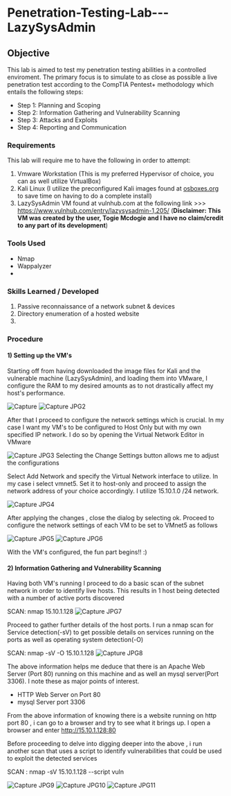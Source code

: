 # Penetration-Testing-Lab---LazySysAdmin

## Objective
This lab is aimed to test my penetration testing abilities in a controlled enviroment. The primary focus is to simulate to as close as possible a live penetration test according to the CompTIA Pentest+ methodology
which entails the following steps:
- Step 1: Planning and Scoping
- Step 2: Information Gathering and Vulnerability Scanning
- Step 3: Attacks and Exploits
- Step 4: Reporting and Communication


### Requirements
This lab will require me to have the following in order to attempt:
  1) Vmware Workstation (This is my preferred Hypervisor of choice, you can as well utilize VirtualBox)
  2) Kali Linux (I utilize the preconfigured Kali images found at [osboxes.org](https://www.osboxes.org/vmware-images/) to save time on having to do a complete install)
  3) LazySysAdmin VM found at vulnhub.com at the following link >>> https://www.vulnhub.com/entry/lazysysadmin-1,205/
(**Disclaimer: This VM was created by the user, Togie Mcdogie and I have no claim/credit to any part of its development**)



### Tools Used
- Nmap 
- Wappalyzer
- 


### Skills Learned / Developed
1) Passive reconnaissance of a network subnet & devices
2) Directory enumeration of a hosted website
3) 

### Procedure
#### 1) Setting up the VM's
Starting off from having downloaded  the image files for Kali and the vulnerable machine (LazySysAdmin), and loading them into VMware, 
I configure the RAM to my desired amounts as to not drastically affect my host's performance. 

![Capture](https://github.com/user-attachments/assets/0ef5cc73-3633-40d8-a2da-9368a1fd3c68)  ![Capture JPG2](https://github.com/user-attachments/assets/9cc1ac30-35d9-4aa8-80aa-d9c1d82c763b)

After that I proceed to configure the network settings which is crucial. In my case I want my VM's to be configured to Host Only but with my own specified IP network. I do so by opening the Virtual Network Editor in VMware

![Capture JPG3](https://github.com/user-attachments/assets/b07c9e81-0be5-4928-8584-ec7bc815957b) Selecting the Change Settings button allows me to adjust the configurations


Select Add Network and specify  the Virtual Network interface to utilize. In my case i select vmnet5. Set it to host-only and proceed to assign the network address of your choice accordingly. I utilize 15.10.1.0 /24 network.

![Capture JPG4](https://github.com/user-attachments/assets/1bd086cc-7b52-45d8-a4de-5de296e39f5b) 

After applying the changes , close the dialog by selecting ok. Proceed to configure the network settings of each VM to be set to VMnet5 as follows

![Capture JPG5](https://github.com/user-attachments/assets/a89e3882-d77d-470f-9f64-d0c0e296f715)
![Capture JPG6](https://github.com/user-attachments/assets/e1065266-a58d-4985-a418-669aa19ec553)

With the VM's configured, the fun part begins!! :) 


#### 2) Information Gathering and Vulnerability Scanning

Having both VM's running I proceed to do a basic scan of the subnet network in order to identify live hosts.  This results in 1 host being detected with a number of active ports discovered 

SCAN: nmap 15.10.1.128
![Capture JPG7](https://github.com/user-attachments/assets/78929a3c-7ce6-48b6-b04e-f52a5e85f50e)

Proceed to gather further details of the host ports. I run a nmap scan for Service detection(-sV) to get possible details on services running on the ports as well as operating system detection(-O)

SCAN: nmap -sV -O 15.10.1.128 
![Capture JPG8](https://github.com/user-attachments/assets/fe6d404e-ed60-463e-ac75-961fbbed2cb2)

The above information helps me deduce that there is an Apache Web Server (Port 80) running on this machine and as well an mysql server(Port 3306). I note these as major points of interest.
- HTTP Web Server on Port 80
- mysql Server port 3306
  
From the above information of knowing there is a website running on http port 80 , i can go to a browser and try to see what it brings up. I open a browser and enter
http://15.10.1.128:80 



Before proceeding to delve into digging deeper into the above , i run another scan that uses a script to identify vulnerabilities that could be used to exploit the detected services

SCAN : nmap -sV 15.10.1.128 --script vuln

![Capture JPG9](https://github.com/user-attachments/assets/ff1b98bf-f71f-494f-b1e1-b894dcf7fac1)
![Capture JPG10](https://github.com/user-attachments/assets/83bf9386-a956-42ee-91c1-489a8af318e2)
![Capture JPG11](https://github.com/user-attachments/assets/872834b4-d244-458e-8793-8b244624c7f2)









